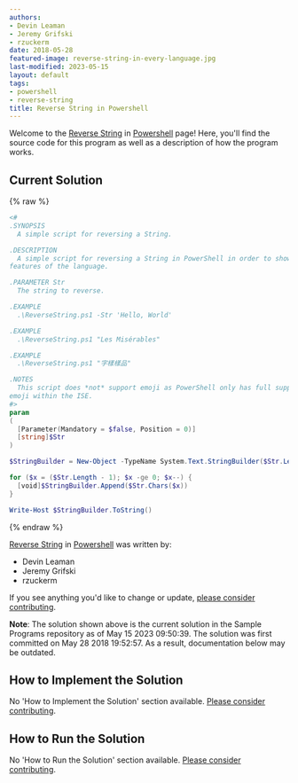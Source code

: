 ```yaml
---
authors:
- Devin Leaman
- Jeremy Grifski
- rzuckerm
date: 2018-05-28
featured-image: reverse-string-in-every-language.jpg
last-modified: 2023-05-15
layout: default
tags:
- powershell
- reverse-string
title: Reverse String in Powershell
---
```


Welcome to the [Reverse String](https://sampleprograms.io/projects/reverse-string) in [Powershell](https://sampleprograms.io/languages/powershell) page! Here, you'll find the source code for this program as well as a description of how the program works.

## Current Solution

{% raw %}

```powershell
<#
.SYNOPSIS
  A simple script for reversing a String.

.DESCRIPTION
  A simple script for reversing a String in PowerShell in order to show some
features of the language.

.PARAMETER Str
  The string to reverse.

.EXAMPLE
  .\ReverseString.ps1 -Str 'Hello, World'

.EXAMPLE
  .\ReverseString.ps1 "Les Misérables"

.EXAMPLE
  .\ReverseString.ps1 "字樣樣品"

.NOTES
  This script does *not* support emoji as PowerShell only has full support for
emoji within the ISE.
#>
param
(
  [Parameter(Mandatory = $false, Position = 0)]
  [string]$Str
)

$StringBuilder = New-Object -TypeName System.Text.StringBuilder($Str.Length)

for ($x = ($Str.Length - 1); $x -ge 0; $x--) {
  [void]$StringBuilder.Append($Str.Chars($x))
}

Write-Host $StringBuilder.ToString()
```

{% endraw %}

[Reverse String](https://sampleprograms.io/projects/reverse-string) in [Powershell](https://sampleprograms.io/languages/powershell) was written by:

- Devin Leaman
- Jeremy Grifski
- rzuckerm

If you see anything you'd like to change or update, [please consider contributing](https://github.com/TheRenegadeCoder/sample-programs).

**Note**: The solution shown above is the current solution in the Sample Programs repository as of May 15 2023 09:50:39. The solution was first committed on May 28 2018 19:52:57. As a result, documentation below may be outdated.

## How to Implement the Solution

No 'How to Implement the Solution' section available. [Please consider contributing](https://github.com/TheRenegadeCoder/sample-programs-website).

## How to Run the Solution

No 'How to Run the Solution' section available. [Please consider contributing](https://github.com/TheRenegadeCoder/sample-programs-website).